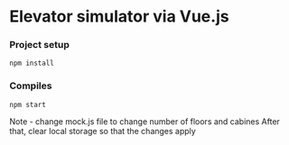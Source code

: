 # Elevator simulator via Vue.js

### Project setup
```
npm install
```

### Compiles 
```
npm start
```

Note - change mock.js file to change number of floors and cabines
After that, clear local storage so that the changes apply



